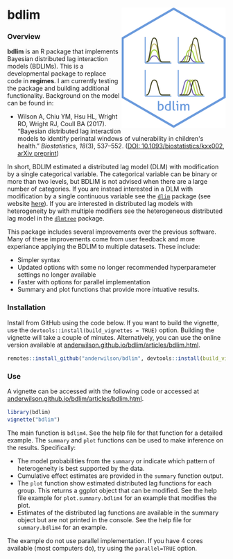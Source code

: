 # bdlim <img src="man/figures/logo.png" align="right" />

### Overview


**bdlim** is an R package that implements Bayesian distributed lag interaction 
models (BDLIMs). This is a developmental package to replace code in **regimes**. I am 
currently testing the package and building additional functionality. Background on the model can be found in:

* Wilson A, Chiu YM, Hsu HL, Wright RO, Wright RJ, Coull BA (2017). “Bayesian 
  distributed lag interaction models to identify perinatal windows of 
  vulnerability in children's health.”
  _Biostatistics_, *18*(3), 537–552. ([DOI: 10.1093/biostatistics/kxx002](https://doi.org/10.1093/biostatistics/kxx002),
[arXiv preprint](https://arxiv.org/abs/1612.05800))

In short, BDLIM estimated a distributed lag model (DLM) with modification by a single categorical variable. The categorical variable can be binary or more than two levels, but BDLIM is not advised when there are a large number of categories. If you are instead interested in a DLM with modification by a single continuous variable see the [```dlim```](https://CRAN.R-project.org/package=dlim) package (see website [here](https://ddemateis.github.io/dlim/)). If you are interested in distributed lag models with heterogeneity by with multiple modifiers see the heterogeneous distributed lag model in the [```dlmtree```](https://danielmork.github.io/dlmtree/) package.

This package includes several improvements over the previous software. Many of these improvements come from user feedback and more experiance applying the BDLIM to multiple datasets. These include:  

* Simpler syntax
* Updated options with some no longer recommended hyperparameter settings no longer available
* Faster with options for parallel implementation
* Summary and plot functions that provide more intuative results.


### Installation

Install from GitHub using the code below. If you want to build the vignette, use the ```devtools::install(build_vignettes = TRUE)``` option. Building the vignette will take a couple of minutes. Alternatively, you can use the online version available at [anderwilson.github.io/bdlim/articles/bdlim.html](https://anderwilson.github.io/bdlim/articles/bdlim.html). 

```r
remotes::install_github("anderwilson/bdlim", devtools::install(build_vignettes = TRUE))
```


### Use

A vignette can be accessed with the following code or accessed at [anderwilson.github.io/bdlim/articles/bdlim.html](https://anderwilson.github.io/bdlim/articles/bdlim.html). 

```r
library(bdlim)
vignette("bdlim")
```

The main function is ```bdlim4```. See the help file for that function for a detailed example. The ```summary``` and ```plot``` functions can be used to make inference on the results. Specifically:

* The model probabilities from the ```summary``` or indicate which pattern of heterogeneity is best supported by the data.
* Cumulative effect estimates are provided in the ```summary``` function output.
* The ```plot``` function show estimated distributed lag functions for each group. This returns a ggplot object that can be modified. See the help file example for ```plot.summary.bdlim4``` for an example that modifies the plot.
* Estimates of the distributed lag functions are available in the summary object but are not printed in the console. See the help file for ```summary.bdlim4``` for an example.

The example do not use parallel implementation. If you have 4 cores available (most computers do), try using the ```parallel=TRUE``` option.


